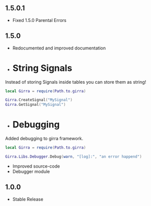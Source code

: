 ## 1.5.0.1
- Fixed 1.5.0 Parental Errors
## 1.5.0
- Redocumented and improved documentation
- # String Signals
Instead of storing Signals inside tables you can store them as string!
```lua
local Girra = require(Path.to.girra)

Girra.CreateSignal("MySignal")
Girra.GetSignal("MySignal")
```
- # Debugging
Added debugging to girra framework.
```lua
local Girra = require(Path.to.girra)

Girra.Libs.Debugger.Debug(warn, "[log]:", "an error happend")
```

- Improved source-code
- Debugger module

## 1.0.0
- Stable Release
